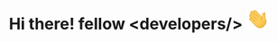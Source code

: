 <h1 align="center"> Hi there! fellow &ltdevelopers/&gt <img src="https://github.com/kiiirtiiii/kiiirtiiii/blob/main/gif/Hi.gif" width="40px"> </h1>

<!--
**kiiirtiiii/kiiirtiiii** is a ✨ _special_ ✨ repository because its `README.md` (this file) appears on your GitHub profile.

Here are some ideas to get you started:

- 🔭 I’m currently working on ...
- 🌱 I’m currently learning ...
- 👯 I’m looking to collaborate on ...
- 🤔 I’m looking for help with ...
- 💬 Ask me about ...
- 📫 How to reach me: ...
- 😄 Pronouns: ...
- ⚡ Fun fact: ...
-->
